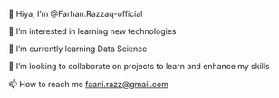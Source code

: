 

👋 Hiya, I’m @Farhan.Razzaq-official

👀 I’m interested in learning new technologies

🌱 I’m currently learning Data Science

💞️ I’m looking to collaborate on projects to learn and enhance my skills

📫 How to reach me faani.razz@gmail.com









<!--
**faani/faani** is a ✨ _special_ ✨ repository because its `README.md` (this file) appears on your GitHub profile.

Here are some ideas to get you started:

- 🔭 I’m currently working on ...
- 🌱 I’m currently learning ...
- 👯 I’m looking to collaborate on ...
- 🤔 I’m looking for help with ...
- 💬 Ask me about ...
- 📫 How to reach me: ...
- 😄 Pronouns: ...
- ⚡ Fun fact: ...
- ### Hi there 👋
-->
